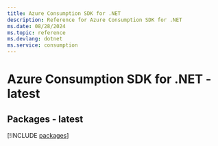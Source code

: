 ```yaml
---
title: Azure Consumption SDK for .NET
description: Reference for Azure Consumption SDK for .NET
ms.date: 08/28/2024
ms.topic: reference
ms.devlang: dotnet
ms.service: consumption
---
```

# Azure Consumption SDK for .NET - latest
## Packages - latest
[!INCLUDE [packages](consumption-index.md)]
